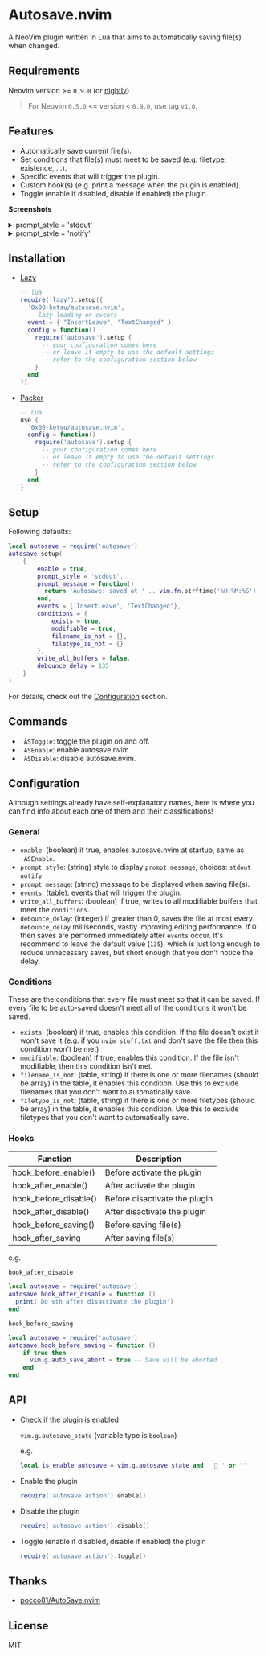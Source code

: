 # Autosave.nvim

A NeoVim plugin written in Lua that aims to automatically saving file(s) when changed.

## Requirements

Neovim version >= `0.9.0` (or [nightly](https://github.com/neovim/neovim/releases/tag/nightly))

>
> For Neovim `0.5.0` <= version < `0.9.0`, use tag `v1.0`.

## Features

- Automatically save current file(s).
- Set conditions that file(s) must meet to be saved (e.g. filetype, existence, ...).
- Specific events that will trigger the plugin.
- Custom hook(s) (e.g. print a message when the plugin is enabled).
- Toggle (enable if disabled, disable if enabled) the plugin.

**Screenshots**

<details>
<summary>prompt_style = 'stdout'</summary>
<img src="https://user-images.githubusercontent.com/16932133/214277152-21328c1c-438b-4f2b-87cd-ec13277e28b4.png"/>
</details>

<details>
<summary>prompt_style = 'notify'</summary>
<img src="https://user-images.githubusercontent.com/16932133/214277262-5d0237e0-71f1-4c00-bbab-227a55a24228.png"/>
</details>

## Installation

- [Lazy](https://github.com/folke/lazy.nvim)

  ```lua
  -- lua
  require('lazy').setup({
    '0x00-ketsu/autosave.nvim',
    -- lazy-loading on events
    event = { "InsertLeave", "TextChanged" },
    config = function()
      require('autosave').setup {
        -- your configuration comes here
        -- or leave it empty to use the default settings
        -- refer to the configuration section below
      }
    end
  })
  ```

- [Packer](https://github.com/wbthomason/packer.nvim)

  ```lua
  -- Lua
  use {
    '0x00-ketsu/autosave.nvim',
    config = function()
      require('autosave').setup {
        -- your configuration comes here
        -- or leave it empty to use the default settings
        -- refer to the configuration section below
      }
    end
  }
  ```

## Setup

Following defaults:

```lua
local autosave = require('autosave')
autosave.setup(
    {
        enable = true,
        prompt_style = 'stdout',
        prompt_message = function()
          return 'Autosave: saved at ' .. vim.fn.strftime('%H:%M:%S')
        end,
        events = {'InsertLeave', 'TextChanged'},
        conditions = {
            exists = true,
            modifiable = true,
            filename_is_not = {},
            filetype_is_not = {}
        },
        write_all_buffers = false,
        debounce_delay = 135
    }
)
```

For details, check out the [Configuration](#Configuration) section.

## Commands

- `:ASToggle`: toggle the plugin on and off.
- `:ASEnable`: enable autosave.nvim.
- `:ASDisable`: disable autosave.nvim.

## Configuration

Although settings already have self-explanatory names, here is where you can find info about each one of them and their classifications!

### General

- `enable`: (boolean) if true, enables autosave.nvim at startup, same as `:ASEnable`.
- `prompt_style`: (string) style to display `prompt_message`, choices: `stdout` `notify`
- `prompt_message`: (string) message to be displayed when saving file(s).
- `events`: (table): events that will trigger the plugin.
- `write_all_buffers`: (boolean) if true, writes to all modifiable buffers that meet the `conditions`.
- `debounce_delay`: (integer) if greater than 0, saves the file at most every `debounce_delay` milliseconds, vastly improving editing performance.
If 0 then saves are performed immediately after `events` occur.
It's recommend to leave the default value (`135`), which is just long enough to reduce unnecessary saves, but short enough that you don't notice the delay.

### Conditions

These are the conditions that every file must meet so that it can be saved. If every file to be auto-saved doesn't meet all of the conditions it won't be saved.

- `exists`: (boolean) if true, enables this condition. If the file doesn't exist it won't save it (e.g. if you `nvim stuff.txt` and don't save the file then this condition won't be met)
- `modifiable`: (boolean) if true, enables this condition. If the file isn't modifiable, then this condition isn't met.
- `filename_is_not`: (table, string) if there is one or more filenames (should be array) in the table, it enables this condition. Use this to exclude filenames that you don't want to automatically save.
- `filetype_is_not`: (table, string) if there is one or more filetypes (should be array) in the table, it enables this condition. Use this to exclude filetypes that you don't want to automatically save.

### Hooks

| Function             | Description  |
|----------------------|----------------------------------|
| hook_before_enable()     | Before activate the plugin |
| hook_after_enable()      | After activate the plugin |
| hook_before_disable()    | Before disactivate the plugin |
| hook_after_disable()     | After disactivate the plugin |
| hook_before_saving() | Before saving file(s) |
| hook_after_saving    | After saving file(s) |

e.g.

`hook_after_disable`

```lua
local autosave = require('autosave')
autosave.hook_after_disable = function ()
  print('Do sth after disactivate the plugin')
end
```

`hook_before_saving`

```lua
local autosave = require('autosave')
autosave.hook_before_saving = function ()
    if true then
      vim.g.auto_save_abort = true -- Save will be aborted
    end
end
```

## API

- Check if the plugin is enabled

  `vim.g.autosave_state` (variable type is `boolean`)

  e.g.

  ```lua
  local is_enable_autosave = vim.g.autosave_state and ' 💾 ' or ''
  ```

- Enable the plugin

  ```lua
  require('autosave.action').enable()
  ```

- Disable the plugin

  ```lua
  require('autosave.action').disable()
  ```

- Toggle (enable if disabled, disable if enabled) the plugin

  ```lua
  require('autosave.action').toggle()
  ```

## Thanks

- [pocco81/AutoSave.nvim](https://github.com/Pocco81/AutoSave.nvim)

## License

MIT
